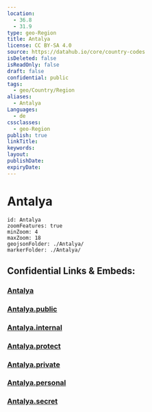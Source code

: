 ```yaml
---
location:
  - 36.8
  - 31.9
type: geo-Region
title: Antalya
license: CC BY-SA 4.0
source: https://datahub.io/core/country-codes
isDeleted: false
isReadOnly: false
draft: false
confidential: public
tags:
  - geo/Country/Region
aliases:
  - Antalya
Languages:
  - de
cssclasses:
  - geo-Region
publish: true
linkTitle:
keywords:
layout:
publishDate:
expiryDate:
---
```


# Antalya

```leaflet
id: Antalya
zoomFeatures: true 
minZoom: 4 
maxZoom: 18
geojsonFolder: ./Antalya/
markerFolder: ./Antalya/
```


## Confidential Links & Embeds: 

### [Antalya](/_Standards/Earth/Continent/Europe/Europe~East/Turkey/Provinces~Turkey/Antalya.md) 

### [Antalya.public](/_public/Earth/Continent/Europe/Europe~East/Turkey/Provinces~Turkey/Antalya.public.md) 

### [Antalya.internal](/_internal/Earth/Continent/Europe/Europe~East/Turkey/Provinces~Turkey/Antalya.internal.md) 

### [Antalya.protect](/_protect/Earth/Continent/Europe/Europe~East/Turkey/Provinces~Turkey/Antalya.protect.md) 

### [Antalya.private](/_private/Earth/Continent/Europe/Europe~East/Turkey/Provinces~Turkey/Antalya.private.md) 

### [Antalya.personal](/_personal/Earth/Continent/Europe/Europe~East/Turkey/Provinces~Turkey/Antalya.personal.md) 

### [Antalya.secret](/_secret/Earth/Continent/Europe/Europe~East/Turkey/Provinces~Turkey/Antalya.secret.md)

